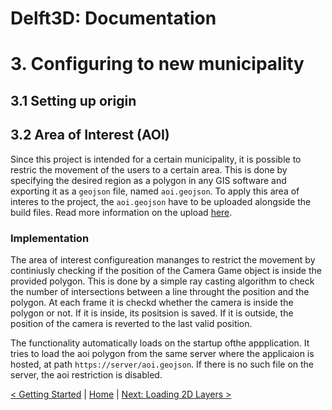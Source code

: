 # Delft3D: Documentation 
# 3. Configuring to new municipality


## 3.1 Setting up origin


## 3.2 Area of Interest (AOI)

Since this project is intended for a certain municipality, it is possible to restric the movement of the users to a certain area. This is done by specifying the desired region as a polygon in any GIS software and exporting it as a `geojson` file, named `aoi.geojson`. To apply this area of interes to the project, the `aoi.geojson` have to be uploaded alongside the build files. Read more information on the upload [here](./deployment.md#71-upload-application-files).

### Implementation

The area of interest configureation mananges to restrict the movement by continiusly checking if the position of the Camera Game object is inside the provided polygon. This is done by a simple ray casting algorithm to check the number of intersections between a line throught the position and the polygon. At each frame it is checkd whether the camera is inside the polygon  or not. If it is inside, its positsion is saved. If it is outside, the position of the camera is reverted to the last valid position.

The functionality automatically loads on the startup ofthe appplication. It tries to load the aoi polygon from the same server where the applicaion is hosted, at path `https://server/aoi.geojson`. If there is no such file on the server, the aoi restriction is disabled.


[< Getting Started](./getting-started.md) | [Home](./index.md) | [Next: Loading 2D Layers >](./loading-2D-layers.md)
